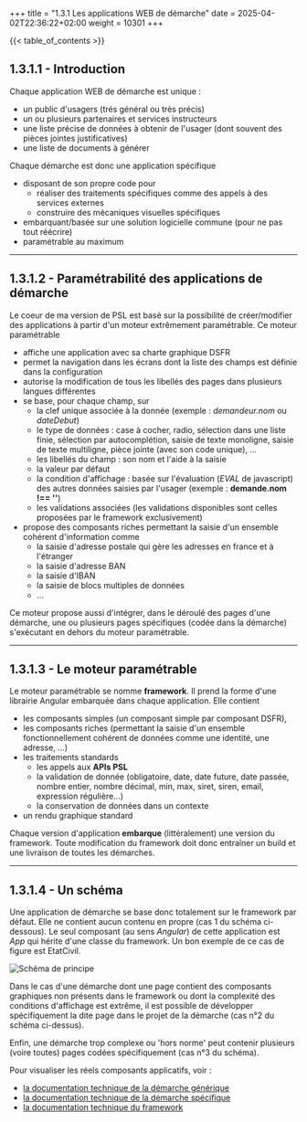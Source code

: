 +++
title = "1.3.1 Les applications WEB de démarche"
date = 2025-04-02T22:36:22+02:00
weight = 10301
+++

{{< table_of_contents >}}

## 1.3.1.1 - Introduction
Chaque application WEB de démarche est unique :
* un public d'usagers (trés général ou très précis)
* un ou plusieurs partenaires et services instructeurs
* une liste précise de données à obtenir de l'usager (dont souvent des pièces jointes justificatives)
* une liste de documents à générer

Chaque démarche est donc une application spécifique 
* disposant de son propre code pour
  * réaliser des traitements spécifiques comme des appels à des services externes
  * construire des mécaniques visuelles spécifiques
* embarquant/basée sur une solution logicielle commune (pour ne pas tout réécrire)
* paramétrable au maximum

___
## 1.3.1.2 - Paramétrabilité des applications de démarche
Le coeur de ma version de PSL est basé sur la possibilité de créer/modifier des applications à partir d'un moteur extrêmement paramétrable.
Ce moteur paramétrable
* affiche une application avec sa charte graphique DSFR
* permet la navigation dans les écrans dont la liste des champs est définie dans la configuration
* autorise la modification de tous les libellés des pages dans plusieurs langues différentes
* se base, pour chaque champ, sur
  * la clef unique associée à la donnée (exemple : _demandeur.nom_ ou _dateDebut_)
  * le type de données : case à cocher, radio, sélection dans une liste finie, sélection par autocomplétion, saisie de texte monoligne, saisie de texte multiligne, pièce jointe (avec son code unique), ...
  * les libellés du champ : son nom et l'aide à la saisie
  * la valeur par défaut
  * la condition d'affichage : basée sur l'évaluation (_EVAL_ de javascript) des autres données saisies par l'usager (exemple : **demande.nom !== ''**)
  * les validations associées (les validations disponibles sont celles proposées par le framework exclusivement)
* propose des composants riches permettant la saisie d'un ensemble cohérent d'information comme 
  * la saisie d'adresse postale qui gère les adresses en france et à l'étranger
  * la saisie d'adresse BAN
  * la saisie d'IBAN
  * la saisie de blocs multiples de données
  * ...

Ce moteur propose aussi d'intégrer, dans le déroulé des pages d'une démarche, une ou plusieurs pages spécifiques (codée dans la démarche) s'exécutant en dehors du moteur paramétrable.

___
## 1.3.1.3 - Le moteur paramétrable
Le moteur paramétrable se nomme **framework**. Il prend la forme d'une librairie Angular embarquée dans chaque application. Elle contient 
* les composants simples (un composant simple par composant DSFR),
* les composants riches (permettant la saisie d'un ensemble fonctionnellement cohérent de données comme une identité, une adresse, ...)
* les traitements standards
  * les appels aux **APIs PSL**
  * la validation de donnée (obligatoire, date, date future, date passée, nombre entier, nombre décimal, min, max, siret, siren, email, expression régulière...)
  * la conservation de données dans un contexte
* un rendu graphique standard

<em class="fas fa-exclamation-triangle"></em> Chaque version d'application **embarque** (littéralement) une version du framework. Toute modification du framework doit donc entraîner un build et une livraison de toutes les démarches.

___
## 1.3.1.4 - Un schéma
Une application de démarche se base donc totalement sur le framework par défaut. Elle ne contient aucun contenu en propre (cas 1 du schéma ci-dessous). Le seul composant (au sens _Angular_) de cette application est _App_ qui hérite d'une classe du framework. Un bon exemple de ce cas de figure est EtatCivil.

![Schéma de principe](/documentation/demarchePSL.png)

Dans le cas d'une démarche dont une page contient des composants graphiques non présents dans le framework ou dont la complexité des conditions d'affichage est extrême, il est possible de développer spécifiquement la dite page dans le projet de la démarche (cas n°2 du schéma ci-dessus).

Enfin, une démarche trop complexe ou 'hors norme' peut contenir plusieurs (voire toutes) pages codées spécifiquement (cas n°3 du schéma).

Pour visualiser les réels composants applicatifs, voir :
* [la documentation technique de la démarche générique](/documentation/documentationgeneree/generique/compodoc/)
* [la documentation technique de la démarche spécifique](/documentation/documentationgeneree/specifique/compodoc/)
* [la documentation technique du framework](/documentation/documentationgeneree/framework/compodoc/)
